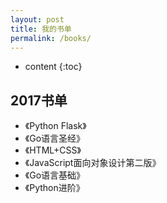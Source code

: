 ```yaml
---
layout: post
title: 我的书单
permalink: /books/
---
```


* content
{:toc}


2017书单
-----------------------------------------------------------------

+ 《Python Flask》
+ 《Go语言圣经》
+ 《HTML+CSS》
+ 《JavaScript面向对象设计第二版》
+ 《Go语言基础》
+ 《Python进阶》
